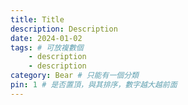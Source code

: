 ```yaml
---
title: Title
description: Description
date: 2024-01-02
tags: # 可放複數個
    - description
    - description
category: Bear # 只能有一個分類
pin: 1 # 是否置頂，與其排序，數字越大越前面
---
```


